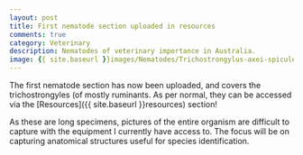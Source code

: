 ```yaml
---
layout: post
title: First nematode section uploaded in resources
comments: true
category: Veterinary
description: Nematodes of veterinary importance in Australia.
image: {{ site.baseurl }}images/Nematodes/Trichostrongylus-axei-spicules-gubernaculum.jpg
---
```



The first nematode section has now been uploaded, and covers the trichostrongyles (of mostly ruminants. As per normal, they can be accessed via the [Resources]({{ site.baseurl }}resources) section! 

As these are long specimens, pictures of the entire organism are difficult to capture with the equipment I currently have access to. The focus will be on capturing anatomical structures useful for species identification.
